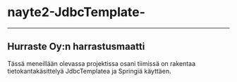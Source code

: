 # nayte2-JdbcTemplate-
--------------------
Hurraste Oy:n harrastusmaatti
--------------------
Tässä meneillään olevassa projektissa osani tiimissä on rakentaa tietokantakäsittelyä JdbcTemplatea ja Springiä käyttäen.

